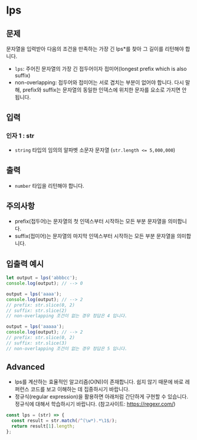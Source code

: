 lps
====

## 문제

문자열을 입력받아 다음의 조건을 만족하는 가장 긴 lps*를 찾아 그 길이를 리턴해야 합니다.

- `lps`: 주어진 문자열의 가장 긴 접두어이자 접미어(longest prefix which is also suffix)
- non-overlapping: 접두어와 접미어는 서로 겹치는 부분이 없어야 합니다. 다시 말해, prefix와 suffix는 문자열의 동일한 인덱스에 위치한 문자를 요소로 가지면 안 됩니다.

## 입력

### 인자 1 : str

- `string` 타입의 임의의 알파벳 소문자 문자열 (`str.length <= 5,000,000`)

## 출력

- `number` 타입을 리턴해야 합니다.

## 주의사항

- prefix(접두어)는 문자열의 첫 인덱스부터 시작하는 모든 부분 문자열을 의미합니다.
- suffix(접미어)는 문자열의 마지막 인덱스부터 시작하는 모든 부분 문자열을 의미합니다.


## 입출력 예시

```javascript
let output = lps('abbbcc');
console.log(output); // --> 0

output = lps('aaaa');
console.log(output); // --> 2
// prefix: str.slice(0, 2)
// suffix: str.slice(2)
// non-overlapping 조건이 없는 경우 정답은 4 입니다.

output = lps('aaaaa');
console.log(output); // --> 2
// prefix: str.slice(0, 2)
// suffix: str.slice(3)
// non-overlapping 조건이 없는 경우 정답은 5 입니다.
```

## Advanced

- lps를 계산하는 효율적인 알고리즘(O(N))이 존재합니다. 쉽지 않기 때문에 바로 레퍼런스 코드를 보고 이해하는 데 집중하시기 바랍니다.
- 정규식(regular expression)을 활용하면 아래처럼 간단하게 구현할 수 있습니다. 정규식에 대해서 학습하시기 바랍니다. (참고사이트: https://regexr.com/)

```javascript
const lps = (str) => {
  const result = str.match(/^(\w*).*\1$/);
  return result[1].length;
};
```
